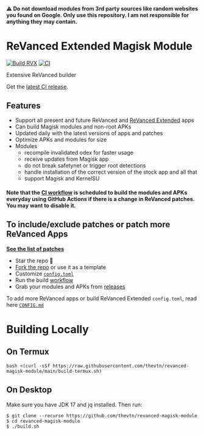 #### ⚠️ Do not download modules from 3rd party sources like random websites you found on Google. Only use this repository. I am not responsible for anything they may contain.

# ReVanced Extended Magisk Module

[![Build RVX](https://github.com/thevtn/revanced-magisk-module/actions/workflows/build.yml/badge.svg)](https://github.com/thevtn/revanced-magisk-module/actions/workflows/build.yml)
[![CI](https://github.com/thevtn/revanced-magisk-module/actions/workflows/ci.yml/badge.svg?event=schedule)](https://github.com/thevtn/revanced-magisk-module/actions/workflows/ci.yml)

Extensive ReVanced builder  

Get the [latest CI release](https://github.com/thevtn/revanced-magisk-module/releases).


## Features
 * Support all present and future ReVanced and [ReVanced Extended](https://github.com/inotia00/revanced-patches) apps
 * Can build Magisk modules and non-root APKs
 * Updated daily with the latest versions of apps and patches
 * Optimize APKs and modules for size
 * Modules
     * recompile invalidated odex for faster usage
     * receive updates from Magisk app
     * do not break safetynet or trigger root detections
     * handle installation of the correct version of the stock app and all that
     * support Magisk and KernelSU

#### **Note that the [CI workflow](../../actions/workflows/ci.yml) is scheduled to build the modules and APKs everyday using GitHub Actions if there is a change in ReVanced patches. You may want to disable it.**

## To include/exclude patches or patch more ReVanced Apps
[**See the list of patches**](https://github.com/inotia00/revanced-patches#-patches)

 * Star the repo :eyes:
 * [Fork the repo](https://github.com/thevtn/revanced-magisk-module/fork) or use it as a template
 * Customize [`config.toml`](./config.toml)
 * Run the build [workflow](../../actions/workflows/build.yml)
 * Grab your modules and APKs from [releases](../../releases)

To add more ReVanced apps or build ReVanced Extended `config.toml`, read here [`CONFIG.md`](./CONFIG.md)

# Building Locally
## On Termux
```console
bash <(curl -sSf https://raw.githubusercontent.com/thevtn/revanced-magisk-module/main/build-termux.sh)
```

## On Desktop
Make sure you have JDK 17 and jq installed. Then run:

```console
$ git clone --recurse https://github.com/thevtn/revanced-magisk-module
$ cd revanced-magisk-module
$ ./build.sh
```
